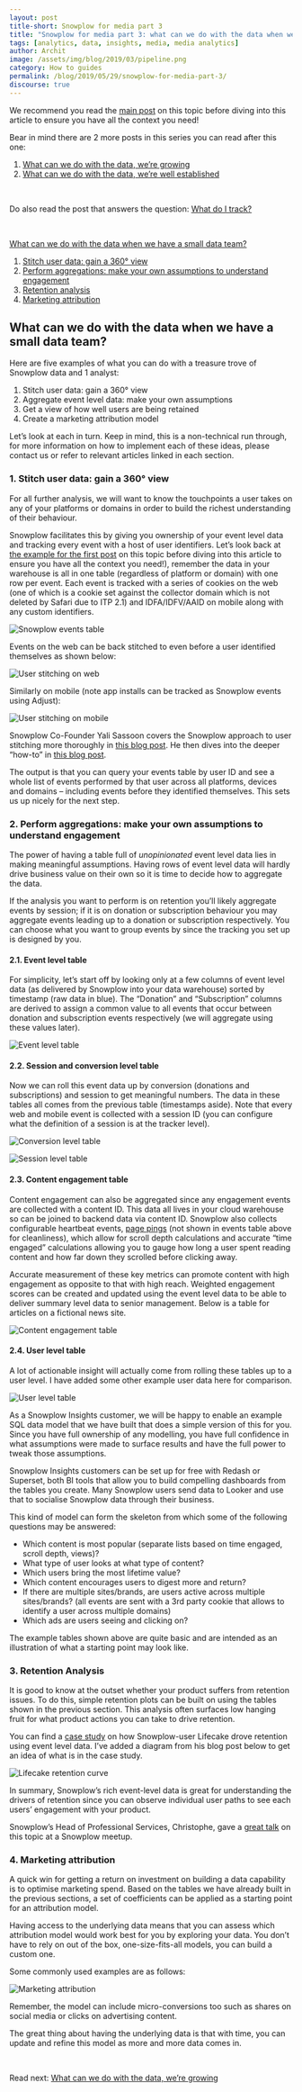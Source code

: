 ```yaml
---
layout: post
title-short: Snowplow for media part 3
title: "Snowplow for media part 3: what can we do with the data when we're getting started?"
tags: [analytics, data, insights, media, media analytics]
author: Archit
image: /assets/img/blog/2019/03/pipeline.png
category: How to guides
permalink: /blog/2019/05/29/snowplow-for-media-part-3/
discourse: true
---
```


We recommend you read the [main post](https://snowplowanalytics.com/blog/2019/05/29/snowplow-for-media-part-1/) on this topic before diving into this article to ensure you have all the context you need!

Bear in mind there are 2 more posts in this series you can read after this one:
1. [What can we do with the data, we’re growing](https://snowplowanalytics.com/blog/2019/05/29/snowplow-for-media-part-4/)
2. [What can we do with the data, we’re well established](https://snowplowanalytics.com/blog/2019/05/29/snowplow-for-media-part-5/)

<br>

Do also read the post that answers the question: [What do I track?](https://snowplowanalytics.com/blog/2019/05/29/snowplow-for-media-part-2/)

<br>

[What can we do with the data when we have a small data team?](#what-can-we-do-with-the-data-when-we-have-a-small-data-team)
1. [Stitch user data: gain a 360° view](#1-stitch-user-data-gain-a-360-view)
2. [Perform aggregations: make your own assumptions to understand engagement](#2-perform-aggregations-make-your-own-assumptions-to-understand-engagement)
3. [Retention analysis](#3-retention-analysis)
4. [Marketing attribution](#4-marketing-attribution)

## What can we do with the data when we have a small data team?

Here are five examples of what you can do with a treasure trove of Snowplow data and 1 analyst:

1. Stitch user data: gain a 360° view
2. Aggregate event level data: make your own assumptions
3. Get a view of how well users are being retained
4. Create a marketing attribution model

Let’s look at each in turn. Keep in mind, this is a non-technical run through, for more information on how to implement each of these ideas, please contact us or refer to relevant articles linked in each section.

### 1. Stitch user data: gain a 360° view

For all further analysis, we will want to know the touchpoints a user takes on any of your platforms or domains in order to build the richest understanding of their behaviour.

Snowplow facilitates this by giving you ownership of your event level data and tracking every event with a host of user identifiers. Let’s look back at [the example for the first post](https://snowplowanalytics.com/blog/2019/05/29/snowplow-for-media-part-1/#what-will-the-data-actually-look-like) on this topic before diving into this article to ensure you have all the context you need!), remember the data in your warehouse is all in one table (regardless of platform or domain) with one row per event. Each event is tracked with a series of cookies on the web (one of which is a cookie set against the collector domain which is not deleted by Safari due to ITP 2.1) and IDFA/IDFV/AAID on mobile along with any custom identifiers.

![Snowplow events table][snowplow-data-table]

Events on the web can be back stitched to even before a user identified themselves as shown below:

![User stitching on web][user-stitch-web]

Similarly on mobile (note app installs can be tracked as Snowplow events using Adjust):

![User stitching on mobile][user-stitch-mobile]

Snowplow Co-Founder Yali Sassoon covers the Snowplow approach to user stitching more thoroughly in [this blog post](https://snowplowanalytics.com/blog/2014/04/16/identity-stitching-snowplow-vs-google-universal-analytics-kissmetrics-and-mixpanel/). He then dives into the deeper “how-to” in [this blog post](https://discourse.snowplowanalytics.com/t/identifying-users-identity-stitching/31).

The output is that you can query your events table by user ID and see a whole list of events performed by that user across all platforms, devices and domains – including events before they identified themselves. This sets us up nicely for the next step.

### 2. Perform aggregations: make your own assumptions to understand engagement

The power of having a table full of *unopinionated* event level data lies in making meaningful assumptions. Having rows of event level data will hardly drive business value on their own so it is time to decide how to aggregate the data.

If the analysis you want to perform is on retention you’ll likely aggregate events by session; if it is on donation or subscription behaviour you may aggregate events leading up to a donation or subscription respectively. You can choose what you want to group events by since the tracking you set up is designed by you.

#### 2.1. Event level table

For simplicity, let’s start off by looking only at a few columns of event level data (as delivered by Snowplow into your data warehouse) sorted by timestamp (raw data in blue). The “Donation” and “Subscription” columns are derived to assign a common value to all events that occur between donation and subscription events respectively (we will aggregate using these values later).

![Event level table][event-level-table]

#### 2.2. Session and conversion level table

Now we can roll this event data up by conversion (donations and subscriptions) and session to get meaningful numbers. The data in these tables all comes from the previous table (timestamps aside). Note that every web and mobile event is collected with a session ID (you can configure what the definition of a session is at the tracker level).

![Conversion level table][conversion-level-table]

![Session level table][session-level-table]

#### 2.3. Content engagement table

Content engagement can also be aggregated since any engagement events are collected with a content ID. This data all lives in your cloud warehouse so can be joined to backend data via content ID. Snowplow also collects configurable heartbeat events, [page pings](https://github.com/snowplow/snowplow/wiki/2-Specific-event-tracking-with-the-Javascript-tracker#32-track-engagement-with-a-web-page-over-time-page-pings) (not shown in events table above for cleanliness), which allow for scroll depth calculations and accurate “time engaged” calculations allowing you to gauge how long a user spent reading content and how far down they scrolled before clicking away.

Accurate measurement of these key metrics can promote content with high engagement as opposite to that with high reach. Weighted engagement scores can be created and updated using the event level data to be able to deliver summary level data to senior management. Below is a table for articles on a fictional news site.

![Content engagement table][content-engagement-table]

#### 2.4. User level table

A lot of actionable insight will actually come from rolling these tables up to a user level. I have added some other example user data here for comparison.

![User level table][user-level-table]

As a Snowplow Insights customer, we will be happy to enable an example SQL data model that we have built that does a simple version of this for you. Since you have full ownership of any modelling, you have full confidence in what assumptions were made to surface results and have the full power to tweak those assumptions.

Snowplow Insights customers can be set up for free with Redash or Superset, both BI tools that allow you to build compelling dashboards from the tables you create. Many Snowplow users send data to Looker and use that to socialise Snowplow data through their business.

This kind of model can form the skeleton from which some of the following questions may be answered:

- Which content is most popular (separate lists based on time engaged, scroll depth, views)?
- What type of user looks at what type of content?
- Which users bring the most lifetime value?
- Which content encourages users to digest more and return?
- If there are multiple sites/brands, are users active across multiple sites/brands? (all events are sent with a 3rd party cookie that allows to identify a user across multiple domains)
- Which ads are users seeing and clicking on?

The example tables shown above are quite basic and are intended as an illustration of what a starting point may look like.

### 3. Retention Analysis

It is good to know at the outset whether your product suffers from retention issues. To do this, simple retention plots can be built on using the tables shown in the previous section. This analysis often surfaces low hanging fruit for what product actions you can take to drive retention.

You can find a [case study](https://snowplowanalytics.com/blog/2018/04/27/getting-the-most-out-of-product-analytics-with-intelligent-questions/) on how Snowplow-user Lifecake drove retention using event level data. I’ve added a diagram from his blog post below to get an idea of what is in the case study.

![Lifecake retention curve][lifecake-retention-curve]

In summary, Snowplow’s rich event-level data is great for understanding the drivers of retention since you can observe individual user paths to see each users’ engagement with your product.

Snowplow’s Head of Professional Services, Christophe, gave a [great talk](https://www.youtube.com/watch?v=qwp5c6ZOGcg) on this topic at a Snowplow meetup.

### 4. Marketing attribution

A quick win for getting a return on investment on building a data capability is to optimise marketing spend. Based on the tables we have already built in the previous sections, a set of coefficients can be applied as a starting point for an attribution model.

Having access to the underlying data means that you can assess which attribution model would work best for you by exploring your data. You don’t have to rely on out of the box, one-size-fits-all models, you can build a custom one.

Some commonly used examples are as follows:

![Marketing attribution][marketing-attribution]

Remember, the model can include micro-conversions too such as shares on social media or clicks on advertising content.

The great thing about having the underlying data is that with time, you can update and refine this model as more and more data comes in.

<br>

Read next: [What can we do with the data, we’re growing](https://snowplowanalytics.com/blog/2019/05/29/snowplow-for-media-part-4/)

[snowplow-data-table]: /assets/img/blog/2019/05/snowplow-data-table.png
[user-stitch-web]: /assets/img/blog/2019/05/user-stitch-web.png
[user-stitch-mobile]: /assets/img/blog/2019/05/user-stitch-mobile.png
[event-level-table]: /assets/img/blog/2019/05/event-level-table.png
[conversion-level-table]: /assets/img/blog/2019/05/conversion-level-table.png
[session-level-table]: /assets/img/blog/2019/05/session-level-table.png
[content-engagement-table]: /assets/img/blog/2019/05/content-engagement-table.png
[user-level-table]: /assets/img/blog/2019/05/user-level-table.png
[lifecake-retention-curve]: /assets/img/blog/2019/05/lifecake-retention-curve.png
[marketing-attribution]: /assets/img/blog/2019/05/marketing-attribution.png
